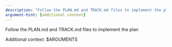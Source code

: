 ```yaml
---
description: "Follow the PLAN.md and TRACK.md files to implement the plan"
argument-hint: [additional context]
---
```


Follow the PLAN.md and TRACK.md files to implement the plan

Additional context: $ARGUMENTS